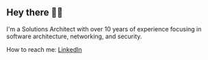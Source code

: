 ## Hey there 😶‍🌫️

I'm a Solutions Architect with over 10 years of experience focusing in software architecture, networking, and security.

How to reach me: [LinkedIn](https://www.linkedin.com/in/kurumar/)
